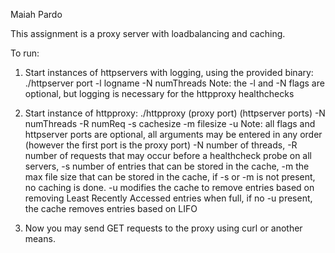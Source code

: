 Maiah Pardo



This assignment is a proxy server with loadbalancing and caching.

To run:
1) Start instances of httpservers with logging, using the provided binary: ./httpserver port -l logname -N numThreads
   Note: the -l and -N flags are optional, but logging is necessary for the httpproxy healthchecks

2) Start instance of httpproxy: ./httpproxy (proxy port) (httpserver ports) -N numThreads -R numReq -s cachesize -m filesize -u
   Note: all flags and httpserver ports are optional, all arguments may be entered in any order (however the first port is the proxy port)
         -N number of threads, -R number of requests that may occur before a healthcheck probe on all servers, -s number of entries that can be stored in the cache, -m the max file size that can be stored in the cache, if -s or -m is not present, no caching is done. -u modifies the cache to remove entries based on removing Least Recently Accessed entries when full, if no -u present, the cache removes entries based on LIFO

3) Now you may send GET requests to the proxy using curl or another means. 
